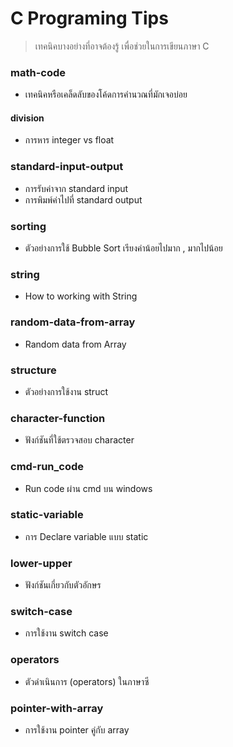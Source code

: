 # C Programing Tips #

> เทคนิคบางอย่างที่อาจต้องรู้ เพื่อช่วยในการเขียนภาษา C

### math-code ###
*   เทคนิคหรือเคล็ดลับของโค้ดการคำนวณที่มักเจอบ่อย

#### division ####
*   การหาร integer vs float

### standard-input-output ###
*   การรับค่าจาก standard input
*   การพิมพ์ค่าไปที่ standard output

### sorting ###
*   ตัวอย่างการใช้ Bubble Sort เรียงค่าน้อยไปมาก , มากไปน้อย

### string ###
*   How to working with String

### random-data-from-array ###
*   Random data from Array

### structure ###
*   ตัวอย่างการใช้งาน struct

### character-function ###
*   ฟังก์ชันที่ใช้ตรวจสอบ character

### cmd-run_code ###
*   Run code ผ่าน cmd บน windows

### static-variable ###
*   การ Declare variable แบบ static

### lower-upper ###
*   ฟังก์ชันเกี่ยวกับตัวอักษร

### switch-case ###
*   การใช้งาน switch case

### operators ###
*   ตัวดำเนินการ (operators) ในภาษาซี

### pointer-with-array ###
*   การใช้งาน pointer คู่กับ array
